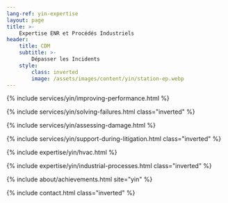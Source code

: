 ```yaml
---
lang-ref: yin-expertise
layout: page
title: >-
    Expertise ENR et Procédés Industriels
header:
    title: CDM
    subtitle: >-
        Dépasser les Incidents
    style:
        class: inverted
        image: /assets/images/content/yin/station-ep.webp
---
```



{% include services/yin/improving-performance.html %}

{% include services/yin/solving-failures.html class="inverted" %}

{% include services/yin/assessing-damage.html %}

{% include services/yin/support-during-litigation.html class="inverted" %}

{% include expertise/yin/hvac.html %}

{% include expertise/yin/industrial-processes.html class="inverted" %}

{% include about/achievements.html site="yin" %}

{% include contact.html class="inverted" %}
